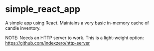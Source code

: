 # simple_react_app

A simple app using React. Maintains a very basic in-memory cache of candle inventory.

NOTE: Needs an HTTP server to work. This is a light-weight option: https://github.com/indexzero/http-server
